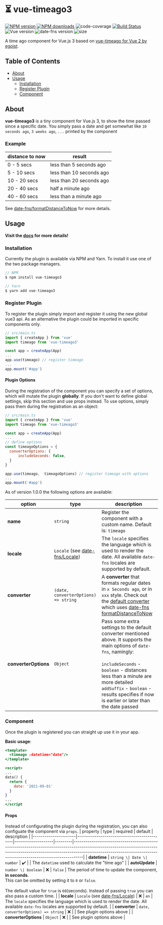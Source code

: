 # ⏳ vue-timeago3  
[![NPM version](https://img.shields.io/npm/v/vue-timeago3.svg?label=version&color=brightgreen)](https://npmjs.com/package/vue-timeago3) [![NPM downloads](https://img.shields.io/npm/dm/vue-timeago3.svg)](https://npmjs.com/package/vue-timeago3) ![code-coverage](https://img.shields.io/endpoint?url=https://gist.githubusercontent.com/MrDeerly/51a8c6c4f125bd6ec25a14a6f12e28bc/raw/vue-timeago3_coverage.json) [![Build Status](https://img.shields.io/endpoint.svg?url=https%3A%2F%2Factions-badge.atrox.dev%2FMrDeerly%2Fvue-timeago3%2Fbadge%3Fref%3Dmaster&style=flat)](https://actions-badge.atrox.dev/MrDeerly/vue-timeago3/goto?ref=master) ![Vue version](https://img.shields.io/badge/vue-3.2.6-blue.svg) ![date-fns version](https://img.shields.io/npm/dependency-version/vue-timeago3/date-fns?color=blue) ![size](https://img.shields.io/bundlephobia/min/vue-timeago3)

A time ago component for Vue.js 3 based on [vue-timeago for Vue 2 by egoist](https://github.com/egoist/vue-timeago).

## Table of Contents

- [About](#sectionAbout)
- [Usage](#sectionUsage)
  - [Installation](#sectionInstall)
  - [Register Plugin](#sectionRegister)
  - [Component](#sectionComponent)

## About

<a name="sectionAbout"/>

**vue-timeago3** is a tiny component for Vue.js 3, to show the time passed since a specific date. You simply pass a date and get somewhat like `10 seconds ago`, `3 weeks ago`, `...` printed by the component

### Example

| distance to now | result                   |
| --------------- | ------------------------ |
| 0 - 5 secs      | less than 5 seconds ago  |
| 5 - 10 secs     | less than 10 seconds ago |
| 10 - 20 secs    | less than 20 seconds ago |
| 20 - 40 secs    | half a minute ago        |
| 40 - 60 secs    | less than a minute ago   |

See [date-fns/formatDistanceToNow](https://date-fns.org/v2.26.0/docs/formatDistanceToNow) for more details.

## Usage

<a name="sectionUsage"/>

**Visit the [docs](https://mrdeerly.github.io/vue-timeago3/) for more details!**

### Installation

<a name="sectionInstall"/>
Currently the plugin is available via NPM and Yarn. To install it use one of the two package managers.

```javascript
// NPM
$ npm install vue-timeago3

// Yarn
$ yarn add vue-timeago3
```

### Register Plugin

To register the plugin simply import and register it using the new global vue3 api. As an alternative the plugin could be imported in specific components only.

<a name="sectionRegister"/>

```javascript
// src/main.ts
import { createApp } from 'vue'
import timeago from 'vue-timeago3'

const app = createApp(App)
...
app.use(timeago) // register timeago
...
app.mount('#app')
```

#### Plugin Options

During the registration of the component you can specify a set of options, which will mutate the plugin **globally**. If you don't want to define global settings, skip this section and use props instead. To use options, simply pass them during the registration as an object:

```javascript
// src/main.ts
import { createApp } from 'vue'
import timeago from 'vue-timeago3'

const app = createApp(App)
...
// define options
const timeagoOptions = {
  converterOptions: {
      includeSeconds: false,
  }
}

app.use(timeago,  timeagoOptions) // register timeago with options
...
app.mount('#app')
```

As of version 1.0.0 the following options are available:

| option               | type                                                                       | description                                                                                                                                                                                                                                                                                                         |
| -------------------- | -------------------------------------------------------------------------- | ------------------------------------------------------------------------------------------------------------------------------------------------------------------------------------------------------------------------------------------------------------------------------------------------------------------- |
| **name**             | `string`                                                                   | Register the component with a custom name. Default is: `timeago`                                                                                                                                                                                                                                                    |
| **locale**           | `Locale` (see [date-fns/Locale](https://date-fns.org/v2.26.0/docs/Locale)) | The `locale` specifies the language which is used to render the date. All available `date-fns` locales are supported by default.                                                                                                                                                                                    |
| **converter**        | `(date, converterOptions) => string`                                       | A **converter** that formats regular dates in `x Seconds ago`, or in `xxx` style. Check out the [default converter](ahttps://github.com/MrDeerly/vue-timeago3/blob/master/src/defaultConverter.js) which uses [date-fns formatDistanceToNow](https://date-fns.org/v2.24.0/docs/formatDistanceToNow)                 |
| **converterOptions** | `Object`                                                                   | Pass some extra settings to the default converter mentioned above. It supports the main options of `date-fns`, namingly: <br/><br/> `includeSeconds` - `boolean` - distances less than a minute are more detailed </br> `addSuffix` - `boolean` - results specifies if now is earlier or later than the date passed |

### Component

<a name="sectionComponent"/>

Once the plugin is registered you can straight up use it in your app.

**Basic usage**:

```jsx
<template>
  <timeago :datetime="date"/>
</template>

<script>
...
data() {
  return {
    date: '2021-09-01'
  }
}
...
</script
```

#### Props

Instead of configurating the plugin during the registration, you can also configuate the component via `props`.
| property | type | required | default | description |
|----------------------|---------------------------------------------|--------------------|---------|-----------------------------------------------------------------------------------------------------------------------------------------------------------------------------------------------------------------------------------------------|
| **datetime** | `string \| Date \| number` | :heavy_check_mark: | | The `datetime` used to calculate the "time ago" |
| **autoUpdate** | `number \| boolean` | :x: | `false` | The period of time to update the component, **in seconds**. <br/> This can be omitted by setting it to `0` or `false`. <br/> <br/> The default value for `true` is `60`(seconds). Instead of passing `true` you can also pass a custom time. |
| **locale** | `Locale` (see [date-fns/Locale](https://date-fns.org/v2.26.0/docs/Locale)) | :x: | `en` | The `locale` specifies the language which is used to render the date. All available `date-fns` locales are supported by default. |
| **converter** | `date, converterOptions) => string` | :x: | | See plugin options above |
| **converterOptions** | `Object` | :x: | | See plugin options above |
